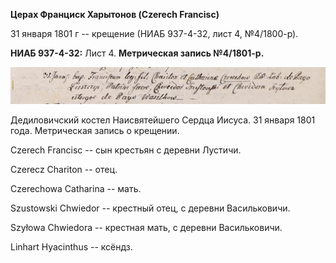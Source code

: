 **Церах Франциск Харытонов (Czerech Francisc)**

31 января 1801 г -- крещение (НИАБ 937-4-32, лист 4, №4/1800-р).

**НИАБ 937-4-32:** Лист 4. **Метрическая запись №4/1801-р.**

![](./media/038b3de9559cc344c260ee92df866af0ed6c9119.png)

Дедиловичский костел Наисвятейшего Сердца Иисуса. 31 января 1801 года.
Метрическая запись о крещении.

Czerech Francisc -- сын крестьян с деревни Лустичи.

Czerecz Chariton -- отец.

Czerechowa Catharina -- мать.

Szustowski Chwiedor -- крестный отец, с деревни Васильковичи.

Szyłowa Chwiedora -- крестная мать, с деревни Васильковичи.

Linhart Hyacinthus -- ксёндз.
